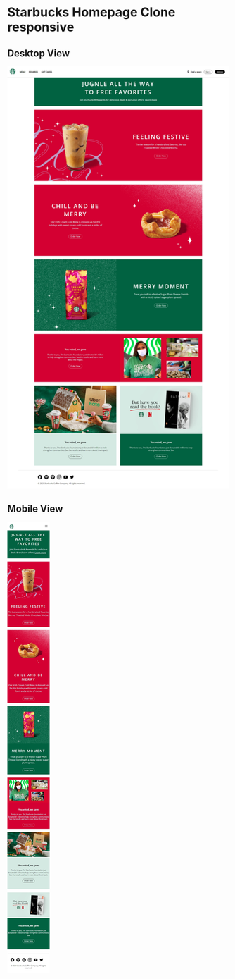 # Starbucks Homepage Clone responsive

## Desktop View

<img src="./img/output1.jpeg" alt="Desktop View">

## Mobile View

<img src="./img/output2.jpeg" alt="Mobile View">
